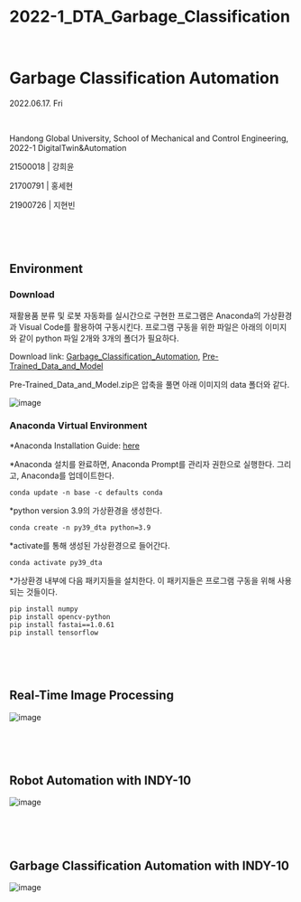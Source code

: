 # 2022-1_DTA_Garbage_Classification

​	

# Garbage Classification Automation

2022.06.17. Fri

​	

Handong Global University, School of Mechanical and Control Engineering, 2022-1 DigitalTwin&Automation

21500018 | 강희윤

21700791 | 홍세현

21900726 | 지현빈

​	

​	

## Environment

### Download
재활용품 분류 및 로봇 자동화를 실시간으로 구현한 프로그램은 Anaconda의 가상환경과 Visual Code를 활용하여 구동시킨다. 프로그램 구동을 위한 파일은 아래의 이미지와 같이 python 파일 2개와 3개의 폴더가 필요하다. 

Download link: [Garbage_Classification_Automation](https://github.com/Hongsehyun/2022_1_DigitalTwin_Automation/tree/main/Project%20%232/3.%20Garbage_Classification_Automation), [Pre-Trained_Data_and_Model](https://github.com/Hongsehyun/2022_1_DigitalTwin_Automation/blob/main/Project%20%232/Pre-trained%20Data%20and%20Model.zip)

Pre-Trained_Data_and_Model.zip은 압축을 풀면 아래 이미지의 data 폴더와 같다. 

![image](https://user-images.githubusercontent.com/91526930/174454647-1e83ab7d-b105-424c-9f76-90a0ba0de831.png)

### Anaconda Virtual Environment

*Anaconda Installation Guide: [here](https://ykkim.gitbook.io/dlip/installation-guide/anaconda)

*Anaconda 설치를 완료하면, Anaconda Prompt를 관리자 권한으로 실행한다. 그리고, Anaconda를 업데이트한다. 
<pre><code>conda update -n base -c defaults conda</code></pre>

*python version 3.9의 가상환경을 생성한다.
<pre><code>conda create -n py39_dta python=3.9</code></pre>

*activate를 통해 생성된 가상환경으로 들어간다. 
<pre><code>conda activate py39_dta</code></pre>

*가상환경 내부에 다음 패키지들을 설치한다. 이 패키지들은 프로그램 구동을 위해 사용되는 것들이다. 
<pre><code>pip install numpy
pip install opencv-python
pip install fastai==1.0.61
pip install tensorflow</code>
</pre>

​	

​

## Real-Time Image Processing
![image](https://user-images.githubusercontent.com/91526930/174454402-ae332e39-60d6-4117-a160-e315babf480b.png)


​	

​

## Robot Automation with INDY-10
![image](https://user-images.githubusercontent.com/91526930/174454410-a46534c9-2139-4589-a42e-f86aa69f241e.png)

​	

​

## Garbage Classification Automation with INDY-10
![image](https://user-images.githubusercontent.com/91526930/174454418-27e3e239-7e89-487f-8817-e7bc9a605eda.png)

​	

​	

